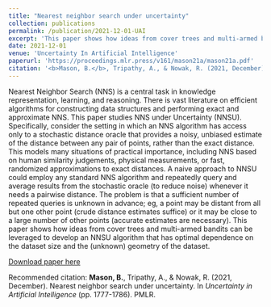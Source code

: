 ```yaml
---
title: "Nearest neighbor search under uncertainty"
collection: publications
permalink: /publication/2021-12-01-UAI
excerpt: 'This paper shows how ideas from cover trees and multi-armed bandits can be leveraged to develop an neariest neighbor search algorithm from noisy data that has optimal dependence on the dataset size and the (unknown) geometry of the dataset.'
date: 2021-12-01
venue: 'Uncertainty In Artificial Intelligence'
paperurl: 'https://proceedings.mlr.press/v161/mason21a/mason21a.pdf'
citation: '<b>Mason, B.</b>, Tripathy, A., & Nowak, R. (2021, December). Nearest neighbor search under uncertainty. In <i>Uncertainty in Artificial Intelligence</i> (pp. 1777-1786). PMLR.'
---
```


Nearest Neighbor Search (NNS) is a central task in knowledge representation, learning, and reasoning. There is vast literature on efficient algorithms for constructing data structures and performing exact and approximate NNS. This paper studies NNS under Uncertainty (NNSU). Specifically, consider the setting in which an NNS algorithm has access only to a stochastic distance oracle that provides a noisy, unbiased estimate of the distance between any pair of points, rather than the exact distance. This models many situations of practical importance, including NNS based on human similarity judgements, physical measurements, or fast, randomized approximations to exact distances. A naive approach to NNSU could employ any standard NNS algorithm and repeatedly query and average results from the stochastic oracle (to reduce noise) whenever it needs a pairwise distance. The problem is that a sufficient number of repeated queries is unknown in advance; eg, a point may be distant from all but one other point (crude distance estimates suffice) or it may be close to a large number of other points (accurate estimates are necessary). This paper shows how ideas from cover trees and multi-armed bandits can be leveraged to develop an NNSU algorithm that has optimal dependence on the dataset size and the (unknown) geometry of the dataset.

[Download paper here](https://proceedings.mlr.press/v161/mason21a/mason21a.pdf)

Recommended citation: <b>Mason, B.</b>, Tripathy, A., & Nowak, R. (2021, December). Nearest neighbor search under uncertainty. In <i>Uncertainty in Artificial Intelligence</i> (pp. 1777-1786). PMLR.